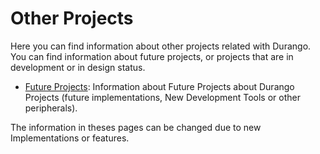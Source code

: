# Other Projects

Here you can find information about other projects related with Durango. You can find information about future projects, or projects that are in development or in design status.

* [Future Projects](future.md): Information about Future Projects about Durango Projects (future implementations, New Development Tools or other peripherals).

The information in theses pages can be changed due to new Implementations or features.
